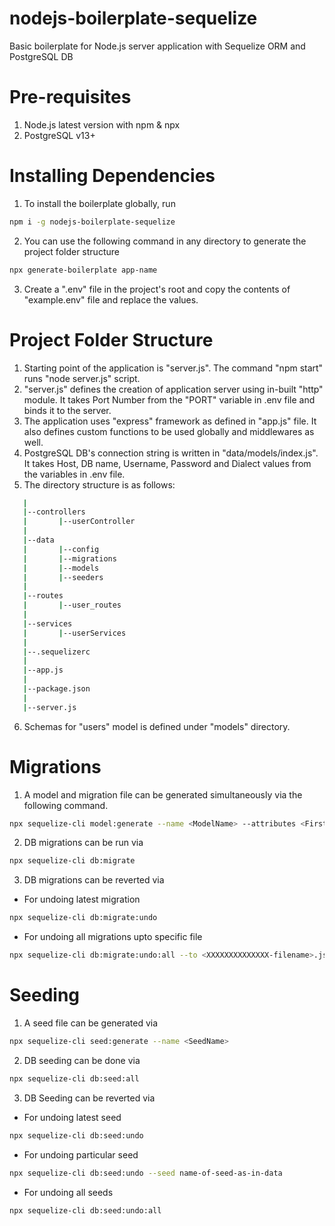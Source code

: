 # nodejs-boilerplate-sequelize
Basic boilerplate for Node.js server application with Sequelize ORM and PostgreSQL DB 
# Pre-requisites
1) Node.js latest version with npm & npx
2) PostgreSQL v13+
# Installing Dependencies
1) To install the boilerplate globally, run 
```bash
npm i -g nodejs-boilerplate-sequelize
```
2) You can use the following command in any directory to generate the project folder structure
```bash
npx generate-boilerplate app-name
```
3) Create a ".env" file in the project's root and copy the contents of "example.env" file and replace the values.
# Project Folder Structure
1) Starting point of the application is "server.js". The command "npm start" runs "node server.js" script.
2) "server.js" defines the creation of application server using in-built "http" module. It takes Port Number from the "PORT" variable in .env file and binds it to the server.
3) The application uses "express" framework as defined in "app.js" file. It also defines custom functions to be used globally and middlewares as well.
4) PostgreSQL DB's connection string is written in "data/models/index.js". It takes Host, DB name, Username, Password and Dialect values from the variables in .env file.
5) The directory structure is as follows:
```bash
   |
   |--controllers
   |       |--userController
   |       
   |--data
   |       |--config
   |       |--migrations
   |       |--models
   |       |--seeders
   |
   |--routes
   |       |--user_routes
   |
   |--services
   |       |--userServices
   |
   |--.sequelizerc
   |
   |--app.js
   |
   |--package.json
   |
   |--server.js
 ```
           
6) Schemas for "users" model is defined under "models" directory.
# Migrations
1) A model and migration file can be generated simultaneously via the following command.
```bash
npx sequelize-cli model:generate --name <ModelName> --attributes <FirstAttribute>:<dataType>,<SecondAttribute>:<dataType> ...
```
2) DB migrations can be run via
```bash
npx sequelize-cli db:migrate
```
3) DB migrations can be reverted via
- For undoing latest migration
```bash
npx sequelize-cli db:migrate:undo
```
- For undoing all migrations upto specific file
```bash
npx sequelize-cli db:migrate:undo:all --to <XXXXXXXXXXXXXX-filename>.js
```
# Seeding
1) A seed file can be generated via
```bash
npx sequelize-cli seed:generate --name <SeedName>
```
2) DB seeding can be done via
```bash
npx sequelize-cli db:seed:all
```
3) DB Seeding can be reverted via
- For undoing latest seed
```bash
npx sequelize-cli db:seed:undo
```
- For undoing particular seed
```bash
npx sequelize-cli db:seed:undo --seed name-of-seed-as-in-data
```
- For undoing all seeds
```bash
npx sequelize-cli db:seed:undo:all
```